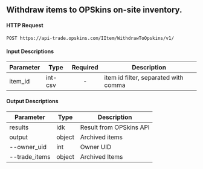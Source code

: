 ## Withdraw items to OPSkins on-site inventory.

#### HTTP Request

`POST https://api-trade.opskins.com/IItem/WithdrawToOpskins/v1/`

#### Input Descriptions

Parameter | Type | Required   | Description
--------- | -----| :--------: | -----------
item_id| int-csv | - | item id filter, separated with comma

#### Output Descriptions
Parameter | Type | Description
--------- | ---- | -----------
results | idk | Result from OPSkins API
output | object | Archived items
--owner_uid | int | Owner UID
--trade_items | object | Archived Items
 
